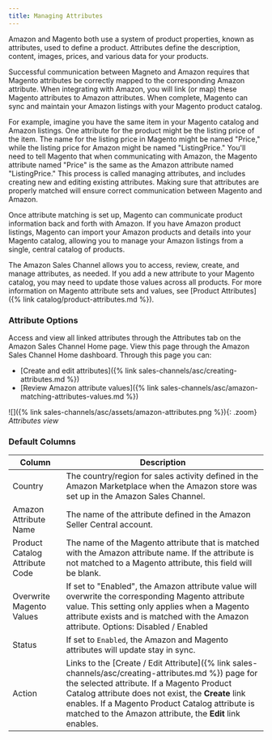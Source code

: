 ```yaml
---
title: Managing Attributes
---
```



Amazon and Magento both use a system of product properties, known as attributes, used to define a product. Attributes define the description, content, images, prices, and various data for your products.

Successful communication between Magneto and Amazon requires that Magento attributes be correctly mapped to the corresponding Amazon attribute. When integrating with Amazon, you will link (or map) these Magento attributes to Amazon attributes. When complete, Magento can sync and maintain your Amazon listings with your Magento product catalog.

For example, imagine you have the same item in your Magento catalog and Amazon listings. One attribute for the product might be the listing price of the item. The name for the listing price in Magento might be named "Price," while the listing price for Amazon might be named "ListingPrice." You'll need to tell Magento that when communicating with Amazon, the Magento attribute named "Price" is the same as the Amazon attribute named "ListingPrice." This process is called managing attributes, and includes creating new and editing existing attributes. Making sure that attributes are properly matched will ensure correct communication between Magento and Amazon.

Once attribute matching is set up, Magento can communicate product information back and forth with Amazon. If you have Amazon product listings, Magento can import your Amazon products and details into your Magento catalog, allowing you to manage your Amazon listings from a single, central catalog of products.

The Amazon Sales Channel allows you to access, review, create, and manage attributes, as needed. If you add a new attribute to your Magento catalog, you may need to update those values across all products. For more information on Magento attribute sets and values, see [Product Attributes]({% link catalog/product-attributes.md %}).

### Attribute Options

Access and view all linked attributes through the Attributes tab on the Amazon Sales Channel Home page. View this page through the Amazon Sales Channel Home dashboard. Through this page you can:

- [Create and edit attributes]({% link sales-channels/asc/creating-attributes.md %})
- [Review Amazon attribute values]({% link sales-channels/asc/amazon-matching-attributes-values.md %})

![]({% link sales-channels/asc/assets/amazon-attributes.png %}){: .zoom}
_Attributes view_

### Default Columns

|Column|Description|
|---|---|
|Country|The country/region for sales activity defined in the Amazon Marketplace when the Amazon store was set up in the Amazon Sales Channel. |
|Amazon Attribute Name |The name of the attribute defined in the Amazon Seller Central account. |
|Product Catalog Attribute Code |The name of the Magento attribute that is matched with the Amazon attribute name. If the attribute is not matched to a Magento attribute, this field will be blank. |
|Overwrite Magento Values |If set to "Enabled", the Amazon attribute value will overwrite the corresponding Magento attribute value. This setting only applies when a Magento attribute exists and is matched with the Amazon attribute. Options: Disabled / Enabled |
|Status |If set to `Enabled`, the Amazon and Magento attributes will update stay in sync. |
|Action |Links to the [Create / Edit Attribute]({% link sales-channels/asc/creating-attributes.md %}) page for the selected attribute. If a Magento Product Catalog attribute does not exist, the **Create** link enables. If a Magento Product Catalog attribute is matched to the Amazon attribute, the **Edit** link enables. |
